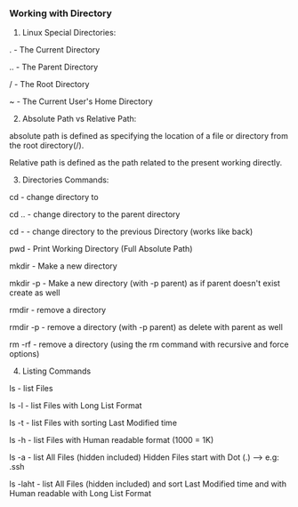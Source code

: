 ### Working with Directory

1. Linux Special Directories:

. - The Current Directory

.. - The Parent Directory

/ - The Root Directory

~ - The Current User's Home Directory

2. Absolute Path vs Relative Path:

absolute path is defined as specifying the location of a file or directory from the root directory(/).

Relative path is defined as the path related to the present working directly.

3. Directories Commands:

cd - change directory to

cd .. - change directory to the parent directory

cd - - change directory to the previous Directory (works like back)

pwd - Print Working Directory (Full Absolute Path)

mkdir - Make a new directory

mkdir -p - Make a new directory (with -p parent) as if parent doesn't exist create as well

rmdir - remove a directory

rmdir -p - remove a directory (with -p parent) as delete with parent as well

rm -rf - remove a directory (using the rm command with recursive and force options)

4. Listing Commands

ls - list Files

ls -l - list Files with Long List Format

ls -t - list Files with sorting Last Modified time

ls -h - list Files with Human readable format (1000 = 1K)

ls -a - list All Files (hidden included) Hidden Files start with Dot (.) --> e.g: .ssh

ls -laht - list All Files (hidden included) and sort Last Modified time and with Human readable with Long List Format

